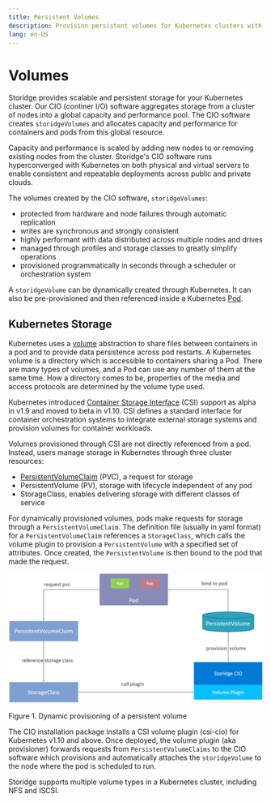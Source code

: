 ```yaml
---
title: Persistent Volumes
description: Provision persistent volumes for Kubernetes clusters with Storidge 
lang: en-US
---
```


# Volumes

Storidge provides scalable and persistent storage for your Kubernetes cluster. Our CIO (continer I/O) software aggregates storage from a cluster of nodes into a global capacity and performance pool. The CIO software creates `storidgeVolumes` and allocates capacity and performance for containers and pods from this global resource.

Capacity and performance is scaled by adding new nodes to or removing existing nodes from the cluster. Storidge's CIO software runs hyperconverged with Kubernetes on both physical and virtual servers to enable consistent and repeatable deployments across public and private clouds.

The volumes created by the CIO software, `storidgeVolumes`:

- protected from hardware and node failures through automatic replication
- writes are synchronous and strongly consistent
- highly performant with data distributed across multiple nodes and drives
- managed through profiles and storage classes to greatly simplify operations
- provisioned programmatically in seconds through a scheduler or orchestration system

A `storidgeVolume` can be dynamically created through Kubernetes. It can also be pre-provisioned and then referenced inside a Kubernetes [Pod](https://kubernetes.io/docs/concepts/workloads/pods/pod/).

## **Kubernetes Storage**

Kubernetes uses a [volume](https://kubernetes.io/docs/concepts/storage/volumes/) abstraction to share files between containers in a pod and to provide data persistence across pod restarts. A Kubernetes volume is a directory which is accessible to containers sharing a Pod. There are many types of volumes, and a Pod can use any number of them at the same time. How a directory comes to be, properties of the media and access protocols are determined by the volume type used.

Kubernetes introduced [Container Storage Interface](https://github.com/container-storage-interface/spec/blob/master/spec.md) (CSI) support as alpha in v1.9 and moved to beta in v1.10. CSI defines a standard interface for container orchestration systems to integrate external storage systems and provision volumes for container workloads.

Volumes provisioned through CSI are not directly referenced from a pod. Instead, users manage storage in Kubernetes through three cluster resources:

- [PersistentVolumeClaim](https://kubernetes.io/docs/concepts/storage/persistent-volumes/) (PVC), a request for storage
- PersistentVolume (PV), storage with lifecycle independent of any pod
- StorageClass, enables delivering storage with different classes of service

For dynamically provisioned volumes, pods make requests for storage through a `PersistentVolumeClaim`. The definition file (usually in yaml format) for a `PersistentVolumeClaim` references a `StorageClass`, which calls the volume plugin to provision a `PersistentVolume` with a specified set of attributes. Once created, the `PersistentVolume` is then bound to the pod that made the request.



![pod pvc plugin pv](../images/pod_pvc_plugin_pv.png)

Figure 1. Dynamic provisioning of a persistent volume

The CIO installation package installs a CSI volume plugin (csi-cio) for Kubernetes v1.10 and above. Once deployed, the volume plugin (aka provisioner) forwards requests from `PersistentVolumeClaims` to the CIO software which provisions and automatically attaches the `storidgeVolume` to the node where the pod is scheduled to run.

Storidge supports multiple volume types in a Kubernetes cluster, including NFS and ISCSI.
